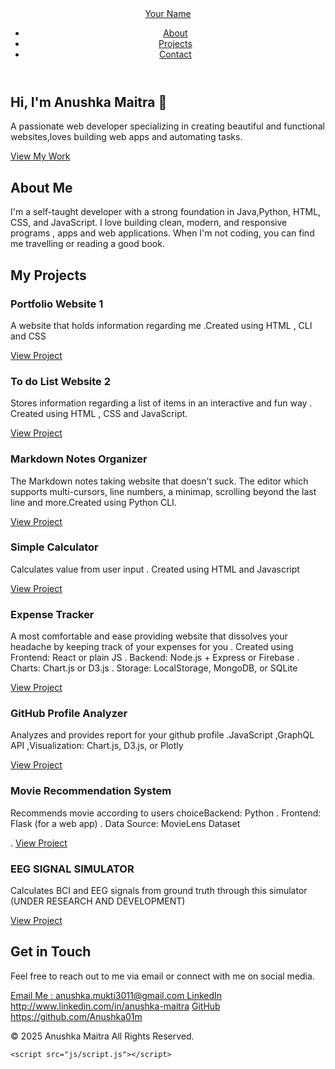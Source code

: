 <!DOCTYPE html>
<html lang="en">
<head>
    <meta charset="UTF-8">
    <meta name="viewport" content="width=device-width, initial-scale=1.0">
    <title> ANUSHKA MAITRA - Portfolio</title>
    <link rel="stylesheet" href="css/styles.css">
    <link rel="preconnect" href="https://fonts.googleapis.com">
    <link rel="preconnect" href="https://fonts.gstatic.com" crossorigin>
    <link href="https://fonts.googleapis.com/css2?family=Roboto:wght@400;700&display=swap" rel="stylesheet">
</head>
<body>

 <header>
        <nav>
            <a href="#home" class="logo">Your Name </a>
            <ul>
                <li><a href="#about">About</a></li>
                <li><a href="#projects">Projects</a></li>
                <li><a href="#contact">Contact</a></li>
            </ul>
        </nav>
    </header>

<section id="home" class="hero">
        <div class="hero-content">
            <h1>Hi, I'm Anushka Maitra 👋</h1>
            <p>A passionate web developer specializing in creating beautiful and functional websites,loves building web apps and automating tasks.</p>
            <a href="#projects" class="cta-button">View My Work</a>
        </div>
    </section>

<section id="about" class="about">
        <div class="about-content">
            <h2>About Me</h2>
            <p>I'm a self-taught developer with a strong foundation in Java,Python, HTML, CSS, and JavaScript. I love building clean, modern, and responsive programs , apps and web applications. When I'm not coding, you can find me travelling or reading a good book.</p>
        </div>
    </section>

<section id="projects" class="projects">
        <h2>My Projects</h2>
        <div class="project-grid">
            <div class="project-card">
                <h3>Portfolio Website 1</h3>
                <p>A website that holds information regarding me .Created using HTML , CLI and CSS </p>
                <a href="#" class="project-link">View Project</a>
            </div>

<div class="project-card">
                <h3>To do List Website 2</h3>
                <p> Stores information regarding a list of items in an interactive and fun way . Created using HTML , CSS and JavaScript.</p>
                <a href="#" class="project-link">View Project</a>
            </div>
          <div class="project-card">
                <h3>Markdown Notes Organizer </h3>
                <p> The Markdown notes taking website  that doesn't suck. The editor which supports multi-cursors, line numbers, a minimap, scrolling beyond the last line and more.Created using Python CLI.</p>
                <a href="#" class="project-link">View Project</a>
            </div>
          <div class="project-card">
                <h3>Simple Calculator </h3>
                <p> Calculates value from user input . Created using HTML and Javascript</p>
                <a href="#" class="project-link">View Project</a>
            </div>
           <div class="project-card">
                <h3>Expense Tracker </h3>
                <p> A most comfortable and ease providing website that dissolves your headache by keeping track of your expenses for you . Created using Frontend: React or plain JS . Backend: Node.js + Express or Firebase . Charts: Chart.js or D3.js . Storage: LocalStorage, MongoDB, or SQLite</p>
                <a href="#" class="project-link">View Project</a>
            </div>
           <div class="project-card">
                <h3>GitHub Profile Analyzer</h3>
                <p> Analyzes and provides report for your github profile .JavaScript ,GraphQL API ,Visualization: Chart.js, D3.js, or Plotly</p>
                <a href="#" class="project-link">View Project</a>
            </div>
           <div class="project-card">
                <h3> Movie Recommendation System </h3>
                <p> Recommends movie according to users choiceBackend: Python . Frontend:  Flask (for a web app) . Data Source: MovieLens Dataset </p>.
                <a href="#" class="project-link">View Project</a>
            </div>
           <div class="project-card">
                <h3>EEG SIGNAL SIMULATOR </h3>
                <p> Calculates BCI and EEG signals from ground truth through this simulator (UNDER RESEARCH AND DEVELOPMENT)</p>
                <a href="#" class="project-link">View Project</a>
            </div>
            
</div>
    </section>

<section id="contact" class="contact">
        <h2>Get in Touch</h2>
        <p>Feel free to reach out to me via email or connect with me on social media.</p>
        <div class="contact-links">
            <a href="mailto:your.email@example.com">Email Me : anushka.mukti3011@gmail.com </a>
            <a href="#">LinkedIn http://www.linkedin.com/in/anushka-maitra</a>
            <a href="#">GitHub https://github.com/Anushka01m </a>
        </div>
    </section>

 <footer>
        <p>&copy; 2025 Anushka Maitra All Rights Reserved.</p>
    </footer>

    <script src="js/script.js"></script>
</body>
</html>
